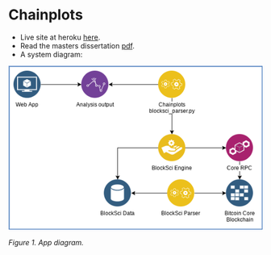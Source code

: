 # Chainplots #

- Live site at heroku [here][1].
- Read the masters dissertation [pdf][2].
- A system diagram:

![App diagram](chainplots/static/app_diagram.png "Figure 1. App diagram.")

*Figure 1. App diagram.*

[1]: https://chainplots.herokuapp.com/
[2]: https://github.com/fedelaport/chainplots/raw/master/TFM_Memoria_flaport.pdf
